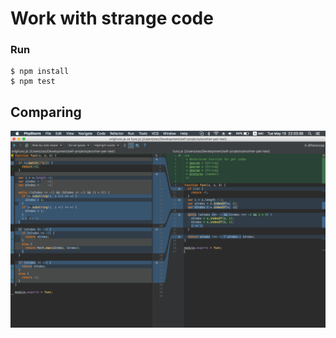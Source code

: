 # Work with strange code

### Run
```
$ npm install
$ npm test
```

## Comparing

![](comparing.png)
